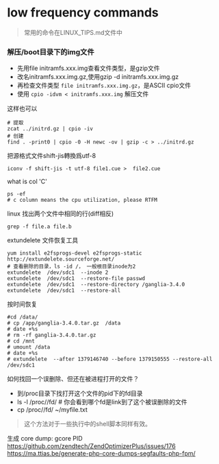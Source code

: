 # low frequency commands

> 常用的命令在LINUX_TIPS.md文件中

### 解压/boot目录下的img文件
- 先用file initramfs.xxx.img查看文件类型，是gzip文件
- 改名initramfs.xxx.img.gz,使用gzip -d initramfs.xxx.img.gz
- 再检查文件类型 `file initramfs.xxx.img.gz`，是ASCII cpio文件
- 使用 `cpio -idvm < initramfs.xxx.img` 解压文件

这样也可以
```
# 提取
zcat ../initrd.gz | cpio -iv
# 创建
find . -print0 | cpio -0 -H newc -ov | gzip -c > ../initrd.gz
```

把源格式文件shift-jis轉換爲utf-8
```
iconv -f shift-jis -t utf-8 file1.cue >  file2.cue
```


what is col 'C'
```
ps -ef
# c column means the cpu utilization, please RTFM
```

linux 找出两个文件中相同的行(diff相反)
```
grep -f file.a file.b
```

extundelete 文件恢复工具
```
yum install e2fsprogs-devel e2fsprogs-static
http://extundelete.sourceforge.net/
# 查看删除的目录，ls -id /， 一般根目录inode为2
extundelete  /dev/sdc1  --inode 2
extundelete  /dev/sdc1  --restore-file passwd 
extundelete  /dev/sdc1  --restore-directory /ganglia-3.4.0
extundelete  /dev/sdc1  --restore-all
```
按时间恢复
```
#cd /data/
# cp /app/ganglia-3.4.0.tar.gz  /data
# date +%s
# rm -rf ganglia-3.4.0.tar.gz
# cd /mnt
# umount /data
# date +%s
# extundelete  --after 1379146740 --before 1379150555 --restore-all /dev/sdc1
```

如何找回一个误删除、但还在被进程打开的文件？
- 到/proc目录下找打开这个文件的pid下的fd目录
- ls -l /proc/<pid>/fd/ # 你会看到哪个fd是link到了这个被误删除的文件
- cp /proc/<pid>/fd/<fd> ~/myfile.txt
> 这个方法对于一些执行中的shell脚本同样有效。


生成 core dump: gcore PID
https://github.com/zendtech/ZendOptimizerPlus/issues/176
https://ma.ttias.be/generate-php-core-dumps-segfaults-php-fpm/
